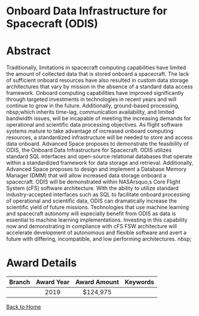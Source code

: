 
Onboard Data Infrastructure for Spacecraft (ODIS)
=================================================

# Abstract


Traditionally, limitations in spacecraft computing capabilities have limited the amount of collected data that is stored onboard a spacecraft. The lack of sufficient onboard resources have also resulted in custom data storage architectures that vary by mission in the absence of a standard data access framework. Onboard computing capabilities have improved significantly through targeted investments in technologies in recent years and will continue to grow in the future. Additionally, ground-based processing, nbsp;which inherits time-lag, communication availability, and limited bandwidth issues, will be incapable of meeting the increasing demands for operational and scientific data processing objectives. As flight software systems mature to take advantage of increased onboard computing resources, a standardized infrastructure will be needed to store and access data onboard.
Advanced Space proposes to demonstrate the feasibility of ODIS, the Onboard Data Infrastructure for Spacecraft. ODIS utilizes standard SQL interfaces and open-source relational databases that operate within a standardized framework for data storage and retrieval. Additionally, Advanced Space proposes to design and implement a Database Memory Manager (DMM) that will allow increased data storage onboard a spacecraft. ODIS will be demonstrated within NASArsquo;s Core Flight System (cFS) software architecture. With the ability to utilize standard industry-accepted interfaces such as SQL to facilitate onboard processing of operational and scientific data, ODIS can dramatically increase the scientific yield of future missions. Technologies that use machine learning and spacecraft autonomy will especially benefit from ODIS as data is essential to machine learning implementations. Investing in this capability now and demonstrating in compliance with cFS FSW architecture will accelerate development of autonomous and flexible software and avert a future with differing, incompatible, and low performing architectures.
nbsp;  

# Award Details

|Branch|Award Year|Award Amount|Keywords|
| :---: | :---: | :---: | :---: |
||2019|$124,975||
  
  


[Back to Home](https://github.com/chrischow/dod_sbir_awards/Reports/JT/#521)